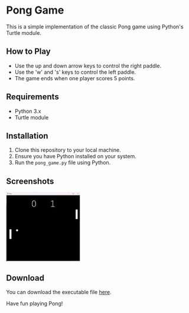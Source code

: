 # Pong Game

This is a simple implementation of the classic Pong game using Python's Turtle module. 

## How to Play

- Use the up and down arrow keys to control the right paddle.
- Use the 'w' and 's' keys to control the left paddle.
- The game ends when one player scores 5 points.

## Requirements

- Python 3.x
- Turtle module

## Installation

1. Clone this repository to your local machine.
2. Ensure you have Python installed on your system.
3. Run the `pong_game.py` file using Python.

## Screenshots

<img src="pong1.png" alt="pong1" width="200" height="auto">

## Download

You can download the executable file [here](https://drive.google.com/file/d/10eh4ED7j7JVFp1L5aORESpjs7hTeMJcr/view?usp=drive_link).

Have fun playing Pong!
